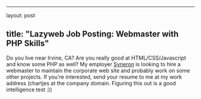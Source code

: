 <hr />

<p>layout: post</p>

<h2>title: "Lazyweb Job Posting:  Webmaster with PHP Skills"</h2>

<p>Do you live near Irvine, CA?  Are you really good at HTML/CSS/Javascript and know some PHP as well?  My employer <a href="http://www.syneron.com">Syneron</a> is looking to hire a webmaster to maintain the corporate web site and probably work on some other projects.  If you're interested, send your resume to me at my work address (chartjes at the company domain.  Figuring this out is a good intelligence test :))
</p>
